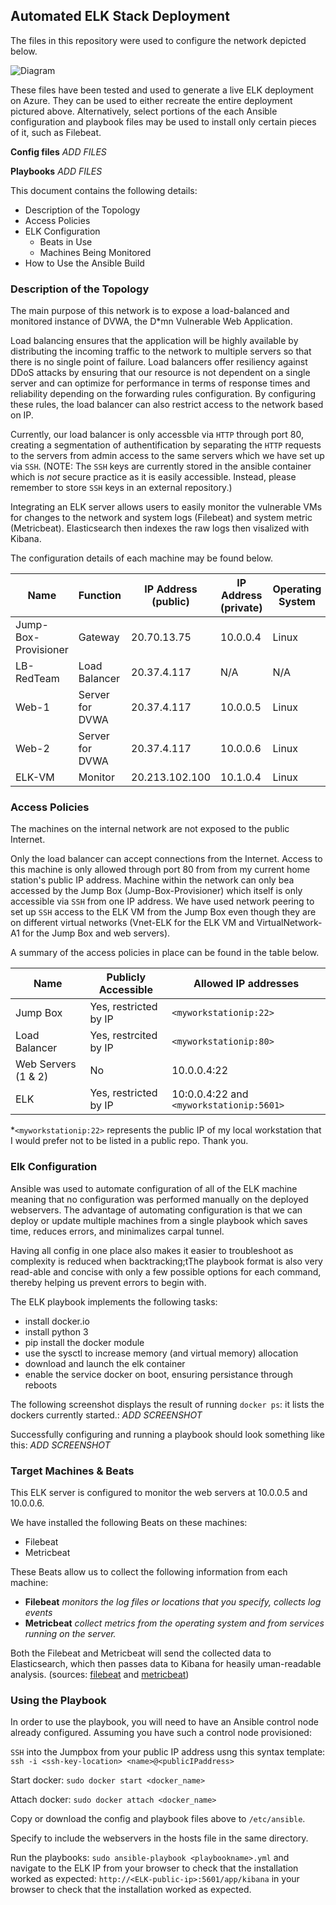 ## Automated ELK Stack Deployment

The files in this repository were used to configure the network depicted below.

![Diagram](Images/diagram.png)

These files have been tested and used to generate a live ELK deployment on Azure. They can be used to either recreate the entire deployment pictured above. Alternatively, select portions of the each Ansible configuration and playbook files may be used to install only certain pieces of it, such as Filebeat.

**Config files**
_ADD FILES_

**Playbooks**
_ADD FILES_

This document contains the following details:
- Description of the Topology
- Access Policies
- ELK Configuration
  - Beats in Use
  - Machines Being Monitored
- How to Use the Ansible Build


### Description of the Topology

The main purpose of this network is to expose a load-balanced and monitored instance of DVWA, the D*mn Vulnerable Web Application.

Load balancing ensures that the application will be highly available by distributing the incoming traffic to the network to multiple servers so that there is no single point of failure. Load balancers offer resiliency against DDoS attacks by ensuring that our resource is not dependent on a single server and can optimize for performance in terms of response times and reliability depending on the forwarding rules configuration. By configuring these rules, the load balancer can also restrict access to the network based on IP.

Currently, our load balancer is only accessble via `HTTP` through port 80, creating a segmentation of authentification by separating the `HTTP` requests to the servers from admin access to the same servers  which we have set up via `SSH`. (NOTE: The `SSH` keys are currently stored in the ansible container which is *not* secure practice as it is easily accessible. Instead, please remember to store `SSH` keys in an external repository.) 

Integrating an ELK server allows users to easily monitor the vulnerable VMs for changes to the network and system logs (Filebeat) and system metric (Metricbeat). Elasticsearch then indexes the raw logs then visalized with Kibana.

The configuration details of each machine may be found below.

| Name                  | Function           | IP Address (public) | IP Address (private) | Operating System |
|-----------------------|--------------------|---------------------|----------------------|------------------|
| Jump-Box-Provisioner  | Gateway            | 20.70.13.75         | 10.0.0.4             | Linux            |
| LB-RedTeam            | Load Balancer      | 20.37.4.117         | N/A                  | N/A              |
| Web-1                 | Server for DVWA    | 20.37.4.117         | 10.0.0.5             | Linux            |
| Web-2                 | Server for DVWA    | 20.37.4.117         | 10.0.0.6             | Linux            |
| ELK-VM                | Monitor            | 20.213.102.100      | 10.1.0.4             | Linux            |

### Access Policies

The machines on the internal network are not exposed to the public Internet. 

Only the load balancer can accept connections from the Internet.  Access to this machine is only allowed through port 80 from from my current home station's public IP address. Machine within the network can only bea accessed by the Jump Box (Jump-Box-Provisioner) which itself is only accessible via `SSH` from one IP address. We have used network peering to set up `SSH` access to the ELK VM from the Jump Box even though they are on different virtual networks (Vnet-ELK for the ELK VM and VirtualNetwork-A1 for the Jump Box and web servers). 

A summary of the access policies in place can be found in the table below.

| Name                               | Publicly Accessible     | Allowed IP addresses                     |
|------------------------------------|-------------------------|------------------------------------------|
| Jump Box                           | Yes, restricted by IP   | `<myworkstationip:22>`                   |
| Load Balancer                      | Yes, restrcited by IP   | `<myworkstationip:80>`                   |
| Web Servers (1 & 2)                | No                      | 10.0.0.4:22                              |
| ELK                                | Yes, restricted by IP   | 10:0.0.4:22 and `<myworkstationip:5601> `|           |---------------------------------------------------------------------------------------------------------|

*`<myworkstationip:22>` represents the public IP of my local workstation that I would prefer not to be listed in a public repo. Thank you.

### Elk Configuration

Ansible was used to automate configuration of all of the ELK machine meaning that no configuration was performed manually on the deployed webservers. The advantage of automating configuration is that we can deploy or update multiple machines from a single playbook which saves time, reduces errors, and minimalizes carpal tunnel. 

Having all config in one place also makes it easier to troubleshoot as complexity is reduced when backtracking;tThe playbook format is also very read-able and concise with only a few possible options for each command, thereby helping us prevent errors to begin with.

The ELK playbook implements the following tasks:
  - install docker.io
  - install python 3
  - pip install the docker module
  - use the sysctl to increase memory (and virtual memory) allocation
  - download and launch the elk container
  - enable the service docker on boot, ensuring persistance through reboots

The following screenshot displays the result of running `docker ps`: it lists the dockers currently started.:
_ADD SCREENSHOT_

Successfully configuring and running a playbook should look something like this:
_ADD SCREENSHOT_

### Target Machines & Beats

This ELK server is configured to monitor the web servers at 10.0.0.5 and 10.0.0.6.

We have installed the following Beats on these machines:

- Filebeat
- Metricbeat

These Beats allow us to collect the following information from each machine:
- **Filebeat** *monitors the log files or locations that you specify, collects log events*
- **Metricbeat** *collect metrics from the operating system and from services running on the server.*

Both the Filebeat and Metricbeat will send the collected data to Elasticsearch, which then passes data to Kibana for heasily uman-readable analysis.
(sources: [filebeat](https://www.elastic.co/guide/en/beats/filebeat/current/filebeat-overview.html) and [metricbeat](https://www.elastic.co/guide/en/beats/metricbeat/current/metricbeat-overview.html))

### Using the Playbook
In order to use the playbook, you will need to have an Ansible control node already configured. Assuming you have such a control node provisioned: 

`SSH` into the Jumpbox from your public IP address usng this syntax template: `ssh -i <ssh-key-location> <name>@<publicIPaddress>`

Start docker: `sudo docker start <docker_name>`

Attach docker: `sudo docker attach <docker_name>`

Copy or download the config and playbook files above to `/etc/ansible`.

Specify to include the webservers in the hosts file in the same directory.

Run the playbooks: `sudo ansible-playbook <playbookname>.yml` and navigate to the ELK IP from your browser to check that the installation worked as expected: `http://<ELK-public-ip>:5601/app/kibana` in your browser to check that the installation worked as expected.

